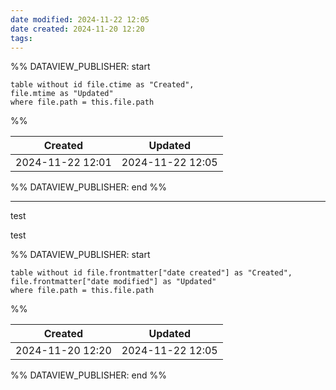 ```yaml
---
date modified: 2024-11-22 12:05
date created: 2024-11-20 12:20
tags: 
---
```

%% DATAVIEW_PUBLISHER: start
```dataview
table without id file.ctime as "Created",
file.mtime as "Updated"
where file.path = this.file.path
```
%%

| Created          | Updated          |
| ---------------- | ---------------- |
| 2024-11-22 12:01 | 2024-11-22 12:05 |

%% DATAVIEW_PUBLISHER: end %%

----

test



test



%% DATAVIEW_PUBLISHER: start
```dataview
table without id file.frontmatter["date created"] as "Created",
file.frontmatter["date modified"] as "Updated"
where file.path = this.file.path
```
%%

| Created          | Updated          |
| ---------------- | ---------------- |
| 2024-11-20 12:20 | 2024-11-22 12:05 |

%% DATAVIEW_PUBLISHER: end %%